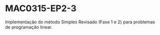 # MAC0315-EP2-3
Implementação do método Simplex Revisado (Fase 1 e 2) para problemas de programação linear.
